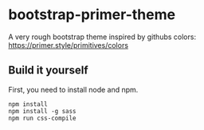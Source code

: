 # bootstrap-primer-theme

A very rough bootstrap theme inspired by githubs colors:
https://primer.style/primitives/colors

## Build it yourself

First, you need to install node and npm.

```
npm install
npm install -g sass
npm run css-compile
```
